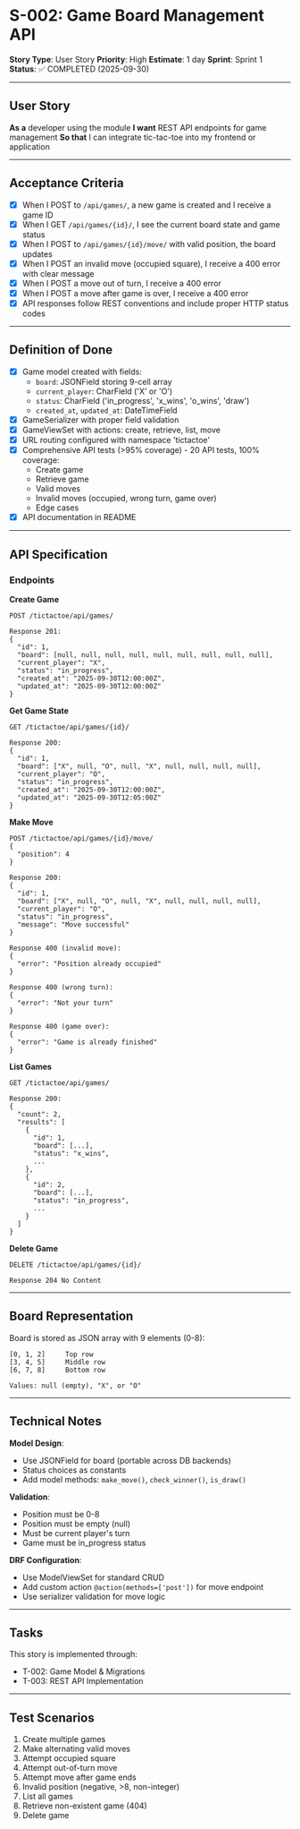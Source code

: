 # S-002: Game Board Management API

**Story Type**: User Story
**Priority**: High
**Estimate**: 1 day
**Sprint**: Sprint 1
**Status**: ✅ COMPLETED (2025-09-30)

---

## User Story

**As a** developer using the module
**I want** REST API endpoints for game management
**So that** I can integrate tic-tac-toe into my frontend or application

---

## Acceptance Criteria

- [x] When I POST to `/api/games/`, a new game is created and I receive a game ID
- [x] When I GET `/api/games/{id}/`, I see the current board state and game status
- [x] When I POST to `/api/games/{id}/move/` with valid position, the board updates
- [x] When I POST an invalid move (occupied square), I receive a 400 error with clear message
- [x] When I POST a move out of turn, I receive a 400 error
- [x] When I POST a move after game is over, I receive a 400 error
- [x] API responses follow REST conventions and include proper HTTP status codes

---

## Definition of Done

- [x] Game model created with fields:
  - `board`: JSONField storing 9-cell array
  - `current_player`: CharField ('X' or 'O')
  - `status`: CharField ('in_progress', 'x_wins', 'o_wins', 'draw')
  - `created_at`, `updated_at`: DateTimeField
- [x] GameSerializer with proper field validation
- [x] GameViewSet with actions: create, retrieve, list, move
- [x] URL routing configured with namespace 'tictactoe'
- [x] Comprehensive API tests (>95% coverage) - 20 API tests, 100% coverage:
  - Create game
  - Retrieve game
  - Valid moves
  - Invalid moves (occupied, wrong turn, game over)
  - Edge cases
- [x] API documentation in README

---

## API Specification

### Endpoints

**Create Game**
```
POST /tictactoe/api/games/

Response 201:
{
  "id": 1,
  "board": [null, null, null, null, null, null, null, null, null],
  "current_player": "X",
  "status": "in_progress",
  "created_at": "2025-09-30T12:00:00Z",
  "updated_at": "2025-09-30T12:00:00Z"
}
```

**Get Game State**
```
GET /tictactoe/api/games/{id}/

Response 200:
{
  "id": 1,
  "board": ["X", null, "O", null, "X", null, null, null, null],
  "current_player": "O",
  "status": "in_progress",
  "created_at": "2025-09-30T12:00:00Z",
  "updated_at": "2025-09-30T12:05:00Z"
}
```

**Make Move**
```
POST /tictactoe/api/games/{id}/move/
{
  "position": 4
}

Response 200:
{
  "id": 1,
  "board": ["X", null, "O", null, "X", null, null, null, null],
  "current_player": "O",
  "status": "in_progress",
  "message": "Move successful"
}

Response 400 (invalid move):
{
  "error": "Position already occupied"
}

Response 400 (wrong turn):
{
  "error": "Not your turn"
}

Response 400 (game over):
{
  "error": "Game is already finished"
}
```

**List Games**
```
GET /tictactoe/api/games/

Response 200:
{
  "count": 2,
  "results": [
    {
      "id": 1,
      "board": [...],
      "status": "x_wins",
      ...
    },
    {
      "id": 2,
      "board": [...],
      "status": "in_progress",
      ...
    }
  ]
}
```

**Delete Game**
```
DELETE /tictactoe/api/games/{id}/

Response 204 No Content
```

---

## Board Representation

Board is stored as JSON array with 9 elements (0-8):
```
[0, 1, 2]     Top row
[3, 4, 5]     Middle row
[6, 7, 8]     Bottom row

Values: null (empty), "X", or "O"
```

---

## Technical Notes

**Model Design**:
- Use JSONField for board (portable across DB backends)
- Status choices as constants
- Add model methods: `make_move()`, `check_winner()`, `is_draw()`

**Validation**:
- Position must be 0-8
- Position must be empty (null)
- Must be current player's turn
- Game must be in_progress status

**DRF Configuration**:
- Use ModelViewSet for standard CRUD
- Add custom action `@action(methods=['post'])` for move endpoint
- Use serializer validation for move logic

---

## Tasks

This story is implemented through:
- T-002: Game Model & Migrations
- T-003: REST API Implementation

---

## Test Scenarios

1. Create multiple games
2. Make alternating valid moves
3. Attempt occupied square
4. Attempt out-of-turn move
5. Attempt move after game ends
6. Invalid position (negative, >8, non-integer)
7. List all games
8. Retrieve non-existent game (404)
9. Delete game
